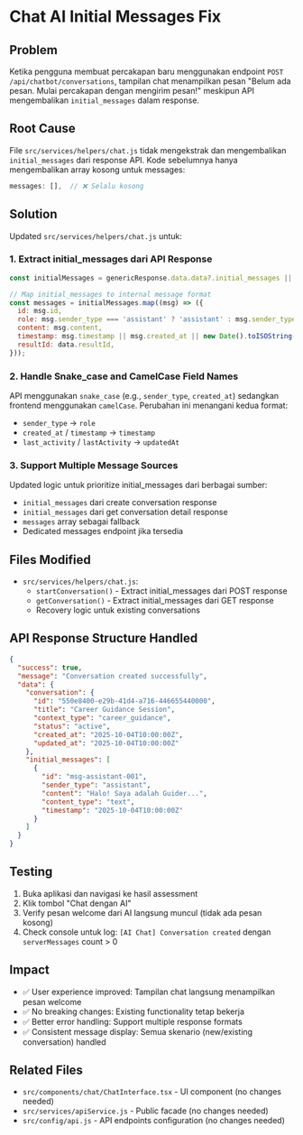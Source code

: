 # Chat AI Initial Messages Fix

## Problem
Ketika pengguna membuat percakapan baru menggunakan endpoint `POST /api/chatbot/conversations`, tampilan chat menampilkan pesan "Belum ada pesan. Mulai percakapan dengan mengirim pesan!" meskipun API mengembalikan `initial_messages` dalam response.

## Root Cause
File `src/services/helpers/chat.js` tidak mengekstrak dan mengembalikan `initial_messages` dari response API. Kode sebelumnya hanya mengembalikan array kosong untuk messages:

```javascript
messages: [],  // ❌ Selalu kosong
```

## Solution
Updated `src/services/helpers/chat.js` untuk:

### 1. Extract initial_messages dari API Response
```javascript
const initialMessages = genericResponse.data.data?.initial_messages || [];

// Map initial_messages to internal message format
const messages = initialMessages.map((msg) => ({
  id: msg.id,
  role: msg.sender_type === 'assistant' ? 'assistant' : msg.sender_type,
  content: msg.content,
  timestamp: msg.timestamp || msg.created_at || new Date().toISOString(),
  resultId: data.resultId,
}));
```

### 2. Handle Snake_case and CamelCase Field Names
API menggunakan `snake_case` (e.g., `sender_type`, `created_at`) sedangkan frontend menggunakan `camelCase`. Perubahan ini menangani kedua format:
- `sender_type` → `role`
- `created_at` / `timestamp` → `timestamp`
- `last_activity` / `lastActivity` → `updatedAt`

### 3. Support Multiple Message Sources
Updated logic untuk prioritize initial_messages dari berbagai sumber:
- `initial_messages` dari create conversation response
- `initial_messages` dari get conversation detail response
- `messages` array sebagai fallback
- Dedicated messages endpoint jika tersedia

## Files Modified
- `src/services/helpers/chat.js`:
  - `startConversation()` - Extract initial_messages dari POST response
  - `getConversation()` - Extract initial_messages dari GET response
  - Recovery logic untuk existing conversations

## API Response Structure Handled
```json
{
  "success": true,
  "message": "Conversation created successfully",
  "data": {
    "conversation": {
      "id": "550e8400-e29b-41d4-a716-446655440000",
      "title": "Career Guidance Session",
      "context_type": "career_guidance",
      "status": "active",
      "created_at": "2025-10-04T10:00:00Z",
      "updated_at": "2025-10-04T10:00:00Z"
    },
    "initial_messages": [
      {
        "id": "msg-assistant-001",
        "sender_type": "assistant",
        "content": "Halo! Saya adalah Guider...",
        "content_type": "text",
        "timestamp": "2025-10-04T10:00:00Z"
      }
    ]
  }
}
```

## Testing
1. Buka aplikasi dan navigasi ke hasil assessment
2. Klik tombol "Chat dengan AI"
3. Verify pesan welcome dari AI langsung muncul (tidak ada pesan kosong)
4. Check console untuk log: `[AI Chat] Conversation created` dengan `serverMessages` count > 0

## Impact
- ✅ User experience improved: Tampilan chat langsung menampilkan pesan welcome
- ✅ No breaking changes: Existing functionality tetap bekerja
- ✅ Better error handling: Support multiple response formats
- ✅ Consistent message display: Semua skenario (new/existing conversation) handled

## Related Files
- `src/components/chat/ChatInterface.tsx` - UI component (no changes needed)
- `src/services/apiService.js` - Public facade (no changes needed)
- `src/config/api.js` - API endpoints configuration (no changes needed)
